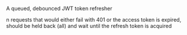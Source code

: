A queued, debounced JWT token refresher

n requests that would either fail with 401 or the access token is expired, should be held back (all) and wait until the refresh token is acquired
